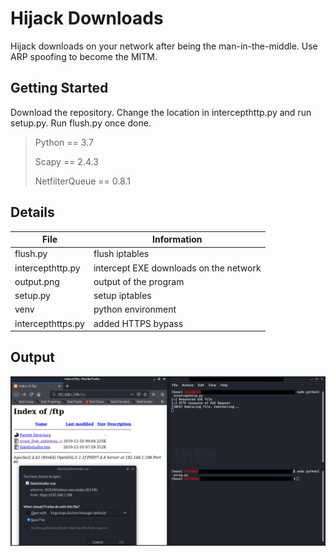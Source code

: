 # Hijack Downloads
Hijack downloads on your network after being the man-in-the-middle. Use ARP spoofing to become the MITM. 
## Getting Started
Download the repository. Change the location in intercepthttp.py and run setup.py. Run flush.py once done.
> Python == 3.7
>
> Scapy == 2.4.3
>
> NetfilterQueue == 0.8.1
>
## Details
| File | Information |
|-------|------------|
| flush.py  | flush iptables  | 
| intercepthttp.py  | intercept EXE downloads on the network | 
| output.png  | output of the program | 
| setup.py  | setup iptables | 
| venv  | python environment | 
| intercepthttps.py  | added HTTPS bypass | 

## Output
![program output](output.png)